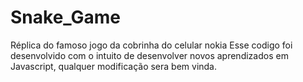 # Snake_Game
Réplica do famoso jogo da cobrinha do celular nokia
Esse codigo foi desenvolvido com o intuito de desenvolver novos aprendizados em Javascript, qualquer modificação sera bem vinda.

